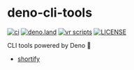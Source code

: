 # deno-cli-tools

[![ci](https://github.com/kawarimidoll/deno-cli-tools/workflows/ci/badge.svg)](.github/workflows/ci.yml)
[![deno.land](https://img.shields.io/badge/deno-%5E1.0.0-green?logo=deno)](https://deno.land)
[![vr scripts](https://badges.velociraptor.run/flat.svg)](https://velociraptor.run)
[![LICENSE](https://img.shields.io/badge/license-MIT-brightgreen)](LICENSE)

CLI tools powered by Deno 🦕

- [shortify](shortify)
